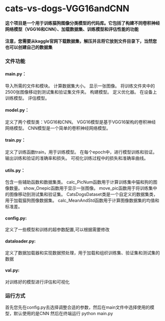 # cats-vs-dogs-VGG16andCNN

#### 这个项目是一个用于训练猫狗图像分类模型的代码库。它包括了构建不同卷积神经网络模型（VGG16和CNN）、加载数据集、训练模型和评估性能的功能

#### 注意，您需要从kaggle官网下载数据集，解压并且将它放到文件目录下，当然您也可以创建自己的数据集

### 文件功能
#### main.py：

导入所需的文件和模块。
计算数据集大小。
显示一张图像。
将训练文件夹中的2500张图像移动到测试集和验证集文件夹。
构建模型。
定义优化器。
在设备上训练模型。
评估模型。
#### model.py：

定义了两个模型类：VGG16和CNN。
VGG16模型是基于VGG16架构的卷积神经网络模型。
CNN模型是一个简单的卷积神经网络模型。
#### train.py：

定义了训练函数train，用于训练模型。
在每个epoch中，进行模型训练和验证。
输出训练和验证的准确率和损失。
可视化训练过程中的损失和准确率曲线。
#### utils.py：

包含一些辅助函数和数据集类。
calc_PicNum函数用于计算训练集中猫和狗的图像数量。
show_Onepic函数用于显示一张图像。
move_pic函数用于将训练集中的图像移动到测试集和验证集。
CatsDogsDataset类是一个自定义的数据集类，用于加载猫狗图像数据集。
calc_MeanAndStd函数用于计算图像数据集的均值和标准差。
#### config.py:

定义了一些模型和训练的超参数配置,可以根据需要修改
#### dataloader.py:
定义了数据加载器和实现数据预处理，用于加载和组织训练集、验证集和测试集的数据
#### val.py:
对训练好的模型进行评估和可视化
### 运行方式
首先您先在config.py去选择调整合适的参数，然后在main文件中选择使用的模型，默认使用的是CNN
然后在终端运行 python main.py
